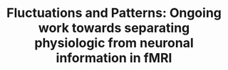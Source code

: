 ---
title: "Fluctuations and Patterns: Ongoing work towards separating physiologic from neuronal information in fMRI"
project_id: 
conf_date: 2009-10-06
conference_id: ""
presenters:
   - peter_bandettini
summary: "Outstanding fellow program tour, NIH"
file: /assets/presentations/
filename: 
layout: presentation
---